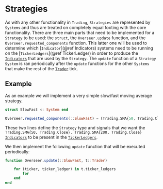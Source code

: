 # Strategies

As with any other functionality in `Trading`, `Strategies` are represented by `Systems` and thus are treated on completely equal footing with the core functionality.
There are three main parts that need to be implemented for a `Strategy` to be used: the `struct`, the `Overseer.update` function, and the `Overseer.requested_components` function.
This latter one will be used to determine which [`Indicator`](@ref Indicators) systems need to be running on the [`TickerLedgers`](@ref TickerLedger) in order to produce
the [`Indicators`](@ref) that are used by the `Strategy`.
The `update` function of a `Strategy` `System` is ran periodically after the `update` functions for the other `Systems` that make the rest of the [`Trader`](@ref) tick.

## Example
As an example we will implement a very simple slow/fast moving average strategy.

```julia
struct SlowFast <: System end

Overseer.requested_components(::SlowFast) = (Trading.SMA{50, Trading.Close}, Trading.SMA{200, Trading.Close})
```

These two lines define the `Strategy` type and signals that we want the `Trading.SMA{50, Trading.Close}, Trading.SMA{200, Trading.Close}` [`Indicators`](@ref) to be present in the [`TickerLedgers`](@ref).

We then implement the following `update` function that will be executed periodically:
```julia
function Overseer.update(::SlowFast, t::Trader)

    for (ticker, ticker_ledger) in t.ticker_ledgers
        for 
    end
end
```
